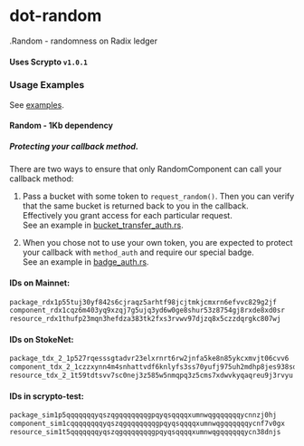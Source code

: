 # dot-random
.Random - randomness on Radix ledger


#### Uses Scrypto `v1.0.1`
### Usage Examples
See [examples](https://github.com/dot-random/examples).


#### Random - 1Kb dependency


##### Protecting your callback method.
There are two ways to ensure that only RandomComponent can call your callback method:
1. Pass a bucket with some token to `request_random()`. Then you can verify that the same bucket is returned back to you in the callback.  
Effectively you grant access for each particular request.  
See an example in [bucket_transfer_auth.rs](https://github.com/dot-random/examples/blob/master/bucket_transfer_auth/src/bucket_transfer_auth.rs).

2. When you chose not to use your own token, you are expected to protect your callback with `method_auth` and require our special badge.  
See an example in  [badge_auth.rs](https://github.com/dot-random/examples/blob/master/badge_auth/src/badge_auth.rs).



#### IDs on Mainnet:
```html
package_rdx1p55tuj30yf842s6cjraqz5arhtf98jcjtmkjcmxrn6efvvc829g2jf
component_rdx1cqz6m403yq9xzqj7g5ujq3yd6w0ge8shur53z8754gj8rxde8xd0sr
resource_rdx1thufp23mqn3hefdza383tk2fxs3rvwv97djzq8x5czzdqrgkc807wj
```
#### IDs on StokeNet:
```html
package_tdx_2_1p527rqesssgtadvr23elxrnrt6rw2jnfa5ke8n85ykcxmvjt06cvv6
component_tdx_2_1czzxynn4m4snhattvdf6knlyfs3ss70yufj975uh2mdhp8jes938sd
resource_tdx_2_1t59tdtsvv7sc0nej3z585w5nmqpq3z5cms7xdwvkyqaqreu9j3rvyu
```
#### IDs in scrypto-test:
```html
package_sim1p5qqqqqqqyqszqgqqqqqqqgpqyqsqqqqxumnwqgqqqqqqycnnzj0hj
component_sim1cqqqqqqqqyqszqgqqqqqqqgpqyqsqqqqxumnwqgqqqqqqycnf7v0gx
resource_sim1t5qqqqqqqyqszqgqqqqqqqgpqyqsqqqqxumnwqgqqqqqqycn38dnjs
```
